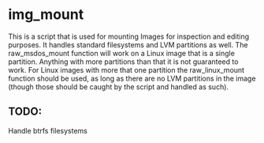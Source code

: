 # img_mount
This is a script that is used for mounting Images for inspection and editing purposes. It handles standard filesystems and LVM partitions as well. The raw_msdos_mount function will work on a Linux image that is a single partition. Anything with more partitions than that it is not guaranteed to work. For Linux images with more that one partition the raw_linux_mount function should be used, as long as there are no LVM partitions in the image (though those should be caught by the script and handled as such).

## TODO:
Handle btrfs filesystems

